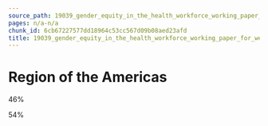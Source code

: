 ```yaml
---
source_path: 19039_gender_equity_in_the_health_workforce_working_paper_for_web_pdf.md
pages: n/a-n/a
chunk_id: 6cb67227577dd18964c53cc567d09b08aed23afd
title: 19039_gender_equity_in_the_health_workforce_working_paper_for_web_pdf
---
```

# Region of the Americas

46%

54%
